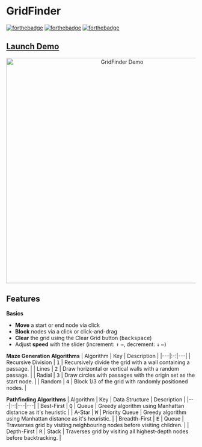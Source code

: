 # GridFinder
[![forthebadge](https://img.shields.io/badge/JavaScript-F7DF1E?style=for-the-badge&logo=javascript&logoColor=black)](./common/js/) [![forthebadge](https://img.shields.io/badge/HTML5-E34F26?style=for-the-badge&logo=html5&logoColor=white)](./common/index.html) [![forthebadge](https://img.shields.io/badge/Sass-CC6699?style=for-the-badge&logo=sass&logoColor=white)](./common/css/styles.scss)

## [Launch Demo](https://sukhjot-sekhon.github.io/GridFinder)

<p align="center"><a href="https://sukhjot-sekhon.github.io/GridFinder">
  <img src="https://github.com/sukhjot-sekhon/Public/blob/master/resources/gridfinder_demo.gif" alt="GridFinder Demo" width="600"/>
</a></p>

## Features
__Basics__
* __Move__ a start or end node via click
* __Block__ nodes via a click or click-and-drag
* __Clear__ the grid using the Clear Grid button (<kbd>backspace</kbd>)
* Adjust __speed__ with the slider (increment: <kbd>↑</kbd> <kbd>→</kbd>, decrement: <kbd>↓</kbd> <kbd>←</kbd>)


__Maze Generation Algorithms__
| Algorithm | Key | Description |
|---|:-:|---|
| Recursive Division | <kbd>1</kbd>  | Recursively divide the grid with a wall containing a passage. |
| Lines | <kbd>2</kbd>  | Draw horizontal or vertical walls with a random passage. |
| Radial | <kbd>3</kbd> | Draw circles with passages with the origin set as the start node. |
| Random | <kbd>4</kbd> | Block 1/3 of the grid with randomly positioned nodes. |


__Pathfinding Algorithms__
| Algorithm | Key | Data Structure | Description |
|---|:-:|---|---|
| Best-First | <kbd>Q</kbd> | Queue | Greedy algorithm using Manhattan distance as it's heuristic |
| A-Star | <kbd>W</kbd> | Priority Queue | Greedy algorithm using Manhattan distance as it's heuristic. |
| Breadth-First | <kbd>E</kbd> | Queue | Travserses grid by visiting neighbouring nodes before visiting children. |
| Depth-First | <kbd>R</kbd> | Stack | Traverses grid by visiting all highest-depth nodes before backtracking. |
